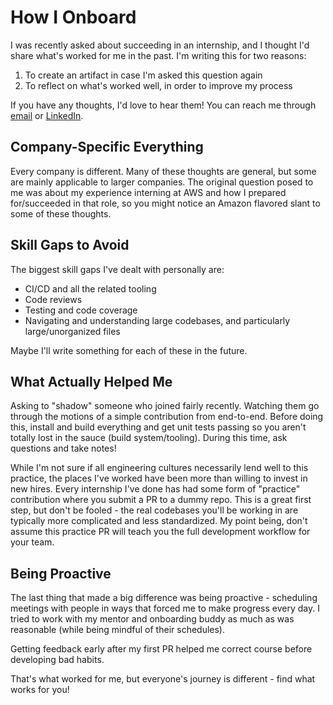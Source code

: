 # How I Onboard

I was recently asked about succeeding in an internship, and I thought I'd share what's worked for me in the past. I'm writing this for two reasons:

1. To create an artifact in case I'm asked this question again
2. To reflect on what's worked well, in order to improve my process

If you have any thoughts, I'd love to hear them! You can reach me through [email](mailto:elimelt@uw.edu) or [LinkedIn](https://www.linkedin.com/in/elimelt/).

## Company-Specific Everything

Every company is different. Many of these thoughts are general, but some are mainly applicable to larger companies. The original question posed to me was about my experience interning at AWS and how I prepared for/succeeded in that role, so you might notice an Amazon flavored slant to some of these thoughts.

## Skill Gaps to Avoid

The biggest skill gaps I've dealt with personally are:

- CI/CD and all the related tooling
- Code reviews
- Testing and code coverage
- Navigating and understanding large codebases, and particularly large/unorganized files

Maybe I'll write something for each of these in the future.

## What Actually Helped Me

Asking to "shadow" someone who joined fairly recently. Watching them go through the motions of a simple contribution from end-to-end. Before doing this, install and build everything and get unit tests passing so you aren't totally lost in the sauce (build system/tooling). During this time, ask questions and take notes!

While I'm not sure if all engineering cultures necessarily lend well to this practice, the places I've worked have been more than willing to invest in new hires. Every internship I've done has had some form of "practice" contribution where you submit a PR to a dummy repo. This is a great first step, but don't be fooled - the real codebases you'll be working in are typically more complicated and less standardized. My point being, don't assume this practice PR will teach you the full development workflow for your team.

## Being Proactive

The last thing that made a big difference was being proactive - scheduling meetings with people in ways that forced me to make progress every day. I tried to work with my mentor and onboarding buddy as much as was reasonable (while being mindful of their schedules).

Getting feedback early after my first PR helped me correct course before developing bad habits.

That's what worked for me, but everyone's journey is different - find what works for you!